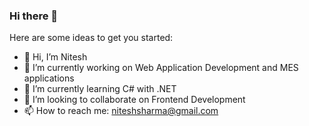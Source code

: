 ### Hi there 👋

Here are some ideas to get you started:
- 👋 Hi, I’m Nitesh
- 🔭 I’m currently working on  Web Application Development and MES applications
- 🌱 I’m currently learning C# with .NET
- 👯 I’m looking to collaborate on Frontend Development
- 📫 How to reach me: niteshsharma@gmail.com

